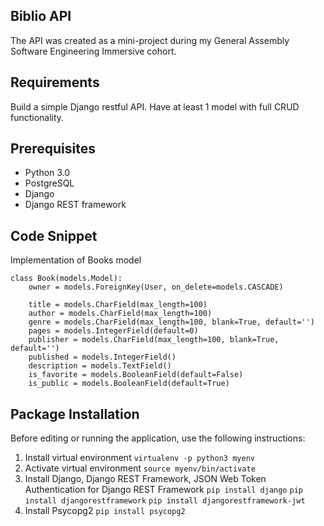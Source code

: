 ## Biblio API

The API was created as a mini-project during my General Assembly Software Engineering Immersive cohort.

## Requirements
Build a simple Django restful API. Have at least 1 model with full CRUD functionality.

## Prerequisites
- Python 3.0
- PostgreSQL
- Django
- Django REST framework

## Code Snippet 
Implementation of Books model

```
class Book(models.Model):
    owner = models.ForeignKey(User, on_delete=models.CASCADE)

    title = models.CharField(max_length=100)
    author = models.CharField(max_length=100)
    genre = models.CharField(max_length=100, blank=True, default='')
    pages = models.IntegerField(default=0)
    publisher = models.CharField(max_length=100, blank=True, default='')
    published = models.IntegerField()
    description = models.TextField()
    is_favorite = models.BooleanField(default=False)
    is_public = models.BooleanField(default=True)
```

## Package Installation
Before editing or running the application, use the following instructions:
1. Install virtual environment
    `virtualenv -p python3 myenv`
2. Activate virtual environment
    `source myenv/bin/activate`
3. Install Django, Django REST Framework, JSON Web Token Authentication for Django REST Framework
    `pip install django`
    `pip install djangorestframework`
    `pip install djangorestframework-jwt`
4. Install Psycopg2
    `pip install psycopg2`

